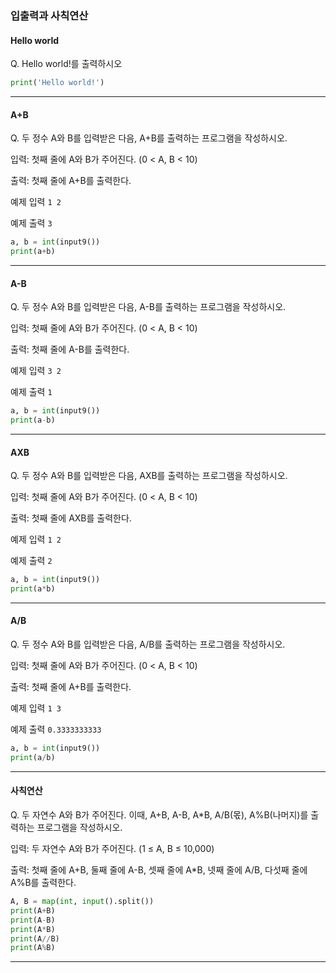### 입출력과 사칙연산

#### Hello world

Q. Hello world!를 출력하시오

```python
print('Hello world!')
```
---

#### A+B

Q. 두 정수 A와 B를 입력받은 다음, A+B를 출력하는 프로그램을 작성하시오.

입력: 첫째 줄에 A와 B가 주어진다. (0 < A, B < 10)

출력: 첫째 줄에 A+B를 출력한다.

예제 입력  `1 2`

예제 출력  `3`

```python
a, b = int(input9())
print(a+b)
```
---

#### A-B

Q. 두 정수 A와 B를 입력받은 다음, A-B를 출력하는 프로그램을 작성하시오.

입력: 첫째 줄에 A와 B가 주어진다. (0 < A, B < 10)

출력: 첫째 줄에 A-B를 출력한다.

예제 입력  `3 2`

예제 출력  `1`

```python
a, b = int(input9())
print(a-b)
```
---
#### AXB

Q. 두 정수 A와 B를 입력받은 다음, AXB를 출력하는 프로그램을 작성하시오.

입력: 첫째 줄에 A와 B가 주어진다. (0 < A, B < 10)

출력: 첫째 줄에 AXB를 출력한다.

예제 입력  `1 2`

예제 출력  `2`

```python
a, b = int(input9())
print(a*b)
```
---
#### A/B

Q. 두 정수 A와 B를 입력받은 다음, A/B를 출력하는 프로그램을 작성하시오.

입력: 첫째 줄에 A와 B가 주어진다. (0 < A, B < 10)

출력: 첫째 줄에 A+B를 출력한다.

예제 입력  `1 3`

예제 출력  `0.3333333333`

```python
a, b = int(input9())
print(a/b)
```
---
#### 사칙연산

Q. 두 자연수 A와 B가 주어진다. 이때, A+B, A-B, A*B, A/B(몫), A%B(나머지)를 출력하는 프로그램을 작성하시오. 

입력: 두 자연수 A와 B가 주어진다. (1 ≤ A, B ≤ 10,000)

출력: 첫째 줄에 A+B, 둘째 줄에 A-B, 셋째 줄에 A*B, 넷째 줄에 A/B, 다섯째 줄에 A%B를 출력한다.

```python
A, B = map(int, input().split())
print(A+B)
print(A-B)
print(A*B)
print(A//B)
print(A%B)
```
---
